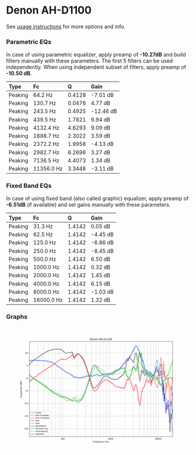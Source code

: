 # Denon AH-D1100
See [usage instructions](https://github.com/jaakkopasanen/AutoEq#usage) for more options and info.

### Parametric EQs
In case of using parametric equalizer, apply preamp of **-10.27dB** and build filters manually
with these parameters. The first 5 filters can be used independently.
When using independent subset of filters, apply preamp of **-10.50 dB**.

| Type    | Fc         |      Q | Gain      |
|:--------|:-----------|:-------|:----------|
| Peaking | 64.2 Hz    | 0.4128 | -7.01 dB  |
| Peaking | 130.7 Hz   | 0.0476 | 4.77 dB   |
| Peaking | 243.5 Hz   | 0.4925 | -12.46 dB |
| Peaking | 439.5 Hz   | 1.7821 | 9.94 dB   |
| Peaking | 4132.4 Hz  | 4.6293 | 9.09 dB   |
| Peaking | 1888.7 Hz  | 2.3022 | 3.59 dB   |
| Peaking | 2372.2 Hz  | 1.9958 | -4.13 dB  |
| Peaking | 2982.7 Hz  | 6.2696 | 3.27 dB   |
| Peaking | 7136.5 Hz  | 4.4073 | 1.34 dB   |
| Peaking | 11356.0 Hz | 3.3448 | -3.11 dB  |

### Fixed Band EQs
In case of using fixed band (also called graphic) equalizer, apply preamp of **-6.51dB**
(if available) and set gains manually with these parameters.

| Type    | Fc         |      Q | Gain     |
|:--------|:-----------|:-------|:---------|
| Peaking | 31.3 Hz    | 1.4142 | 0.05 dB  |
| Peaking | 62.5 Hz    | 1.4142 | -4.45 dB |
| Peaking | 125.0 Hz   | 1.4142 | -6.86 dB |
| Peaking | 250.0 Hz   | 1.4142 | -8.45 dB |
| Peaking | 500.0 Hz   | 1.4142 | 6.50 dB  |
| Peaking | 1000.0 Hz  | 1.4142 | 0.32 dB  |
| Peaking | 2000.0 Hz  | 1.4142 | 1.45 dB  |
| Peaking | 4000.0 Hz  | 1.4142 | 6.15 dB  |
| Peaking | 8000.0 Hz  | 1.4142 | -1.03 dB |
| Peaking | 16000.0 Hz | 1.4142 | 1.32 dB  |

### Graphs
![](./Denon%20AH-D1100.png)